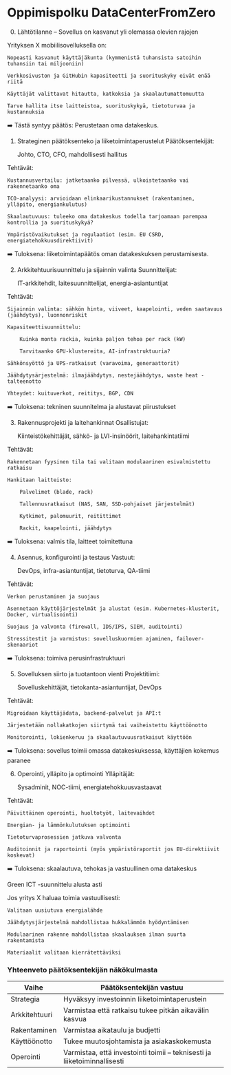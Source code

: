 # Oppimispolku DataCenterFromZero

0. Lähtötilanne – Sovellus on kasvanut yli olemassa olevien rajojen

Yrityksen X mobiilisovelluksella on:

    Nopeasti kasvanut käyttäjäkunta (kymmenistä tuhansista satoihin tuhansiin tai miljooniin)

    Verkkosivuston ja GitHubin kapasiteetti ja suorituskyky eivät enää riitä

    Käyttäjät valittavat hitautta, katkoksia ja skaalautumattomuutta

    Tarve hallita itse laitteistoa, suorituskykyä, tietoturvaa ja kustannuksia

➡️ Tästä syntyy päätös: Perustetaan oma datakeskus.

1. Strateginen päätöksenteko ja liiketoimintaperustelut
Päätöksentekijät:

    Johto, CTO, CFO, mahdollisesti hallitus

Tehtävät:

    Kustannusvertailu: jatketaanko pilvessä, ulkoistetaanko vai rakennetaanko oma

    TCO-analyysi: arvioidaan elinkaarikustannukset (rakentaminen, ylläpito, energiankulutus)

    Skaalautuvuus: tuleeko oma datakeskus todella tarjoamaan parempaa kontrollia ja suorituskykyä?

    Ympäristövaikutukset ja regulaatiot (esim. EU CSRD, energiatehokkuusdirektiivit)

➡️ Tuloksena: liiketoimintapäätös oman datakeskuksen perustamisesta.

2. Arkkitehtuurisuunnittelu ja sijainnin valinta
Suunnittelijat:

    IT-arkkitehdit, laitesuunnittelijat, energia-asiantuntijat

Tehtävät:

    Sijainnin valinta: sähkön hinta, viiveet, kaapelointi, veden saatavuus (jäähdytys), luonnonriskit

    Kapasiteettisuunnittelu:

        Kuinka monta rackia, kuinka paljon tehoa per rack (kW)

        Tarvitaanko GPU-klustereita, AI-infrastruktuuria?

    Sähkönsyöttö ja UPS-ratkaisut (varavoima, generaattorit)

    Jäähdytysärjestelmä: ilmajäähdytys, nestejäähdytys, waste heat -talteenotto

    Yhteydet: kuituverkot, reititys, BGP, CDN

➡️ Tuloksena: tekninen suunnitelma ja alustavat piirustukset

3. Rakennusprojekti ja laitehankinnat
Osallistujat:

    Kiinteistökehittäjät, sähkö- ja LVI-insinöörit, laitehankintatiimi

Tehtävät:

    Rakennetaan fyysinen tila tai valitaan modulaarinen esivalmistettu ratkaisu

    Hankitaan laitteisto:

        Palvelimet (blade, rack)

        Tallennusratkaisut (NAS, SAN, SSD-pohjaiset järjestelmät)

        Kytkimet, palomuurit, reitittimet

        Rackit, kaapelointi, jäähdytys

➡️ Tuloksena: valmis tila, laitteet toimitettuna


4. Asennus, konfigurointi ja testaus
Vastuut:

    DevOps, infra-asiantuntijat, tietoturva, QA-tiimi

Tehtävät:

    Verkon perustaminen ja suojaus

    Asennetaan käyttöjärjestelmät ja alustat (esim. Kubernetes-klusterit, Docker, virtualisointi)

    Suojaus ja valvonta (firewall, IDS/IPS, SIEM, auditointi)

    Stressitestit ja varmistus: sovelluskuormien ajaminen, failover-skenaariot

➡️ Tuloksena: toimiva perusinfrastruktuuri


5. Sovelluksen siirto ja tuotantoon vienti
Projektitiimi:

    Sovelluskehittäjät, tietokanta-asiantuntijat, DevOps

Tehtävät:

    Migroidaan käyttäjädata, backend-palvelut ja API:t

    Järjestetään nollakatkojen siirtymä tai vaiheistettu käyttöönotto

    Monitorointi, lokienkeruu ja skaalautuvuusratkaisut käyttöön

➡️ Tuloksena: sovellus toimii omassa datakeskuksessa, käyttäjien kokemus paranee


6. Operointi, ylläpito ja optimointi
Ylläpitäjät:

    Sysadminit, NOC-tiimi, energiatehokkuusvastaavat

Tehtävät:

    Päivittäinen operointi, huoltotyöt, laitevaihdot

    Energian- ja lämmönkulutuksen optimointi

    Tietoturvaprosessien jatkuva valvonta

    Auditoinnit ja raportointi (myös ympäristöraportit jos EU-direktiivit koskevat)

➡️ Tuloksena: skaalautuva, tehokas ja vastuullinen oma datakeskus


Green ICT -suunnittelu alusta asti

Jos yritys X haluaa toimia vastuullisesti:

    Valitaan uusiutuva energialähde

    Jäähdytysjärjestelmä mahdollistaa hukkalämmön hyödyntämisen

    Modulaarinen rakenne mahdollistaa skaalauksen ilman suurta rakentamista

    Materiaalit valitaan kierrätettäviksi


  
### Yhteenveto päätöksentekijän näkökulmasta

| Vaihe          | Päätöksentekijän vastuu                                                     |
|----------------|-----------------------------------------------------------------------------|
| Strategia      | Hyväksyy investoinnin liiketoimintaperustein                                |
| Arkkitehtuuri  | Varmistaa että ratkaisu tukee pitkän aikavälin kasvua                       |
| Rakentaminen   | Varmistaa aikataulu ja budjetti                                             |
| Käyttöönotto   | Tukee muutosjohtamista ja asiakaskokemusta                                  |
| Operointi      | Varmistaa, että investointi toimii – teknisesti ja liiketoiminnallisesti    |









